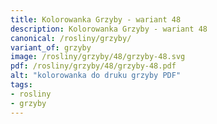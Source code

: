 ```yaml
---
title: Kolorowanka Grzyby - wariant 48
description: Kolorowanka Grzyby - wariant 48
canonical: /rosliny/grzyby/
variant_of: grzyby
image: /rosliny/grzyby/48/grzyby-48.svg
pdf: /rosliny/grzyby/48/grzyby-48.pdf
alt: "kolorowanka do druku grzyby PDF"
tags:
- rosliny
- grzyby
---
```

